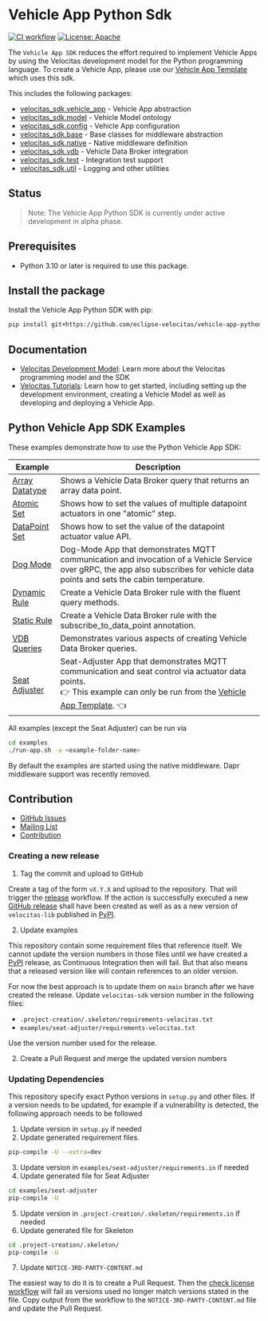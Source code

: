 # Vehicle App Python Sdk

[![CI workflow](https://github.com/eclipse-velocitas/vehicle-app-python-sdk/actions/workflows/ci.yaml/badge.svg)](https://github.com/eclipse-velocitas/vehicle-app-python-sdk/actions/workflows/ci.yaml)
[![License: Apache](https://img.shields.io/badge/License-Apache-yellow.svg)](http://www.apache.org/licenses/LICENSE-2.0)

The `Vehicle App SDK` reduces the effort required to implement Vehicle Apps by using the Velocitas development model for the Python programming language. To create a Vehicle App, please use our [Vehicle App Template](https://github.com/eclipse-velocitas/vehicle-app-python-template) which uses this sdk.

This includes the following packages:

* [velocitas_sdk.vehicle_app](./velocitas_sdk/vehicle_app.py) - Vehicle App abstraction
* [velocitas_sdk.model](./velocitas_sdk/model.py) - Vehicle Model ontology
* [velocitas_sdk.config](./velocitas_sdk/config.py) - Vehicle App configuration
* [velocitas_sdk.base](./velocitas_sdk/base.py) - Base classes for middleware abstraction
* [velocitas_sdk.native](./velocitas_sdk/native) - Native middleware definition
* [velocitas_sdk.vdb](./velocitas_sdk/vdb) - Vehicle Data Broker integration
* [velocitas_sdk.test](./velocitas_sdk/test) - Integration test support
* [velocitas_sdk.util](./velocitas_sdk/util) - Logging and other utilities

## Status

> Note: The Vehicle App Python SDK is currently under active development in alpha phase.

## Prerequisites

- Python 3.10 or later is required to use this package.

## Install the package

Install the Vehicle App Python SDK with pip:

```bash
pip install git+https://github.com/eclipse-velocitas/vehicle-app-python-sdk.git@<version>
```

## Documentation

* [Velocitas Development Model](https://eclipse.dev/velocitas/docs/concepts/development_model/): Learn more about the Velocitas programming model and the SDK
* [Velocitas Tutorials](https://eclipse.dev/velocitas/docs/tutorials/): Learn how to get started, including setting up the development environment, creating a Vehicle Model as well as developing and deploying a Vehicle App.

## Python Vehicle App SDK Examples

These examples demonstrate how to use the Python Vehicle App SDK:

| Example | Description |
|---------|-------------|
| [Array Datatype](./examples/array-datatype/) | Shows a Vehicle Data Broker query that returns an array data point.
| [Atomic Set](./examples/atomic-set/) | Shows how to set the values of multiple datapoint actuators in one "atomic" step.
| [DataPoint Set](./examples/datapoint-set/) | Shows how to set the value of the datapoint actuator value API.
| [Dog Mode](./examples/dog-mode//) | Dog-Mode App that demonstrates MQTT communication and invocation of a Vehicle Service over gRPC, the app also subscribes for vehicle data points and sets the cabin temperature.
| [Dynamic Rule](./examples/dynamic-rule/) | Create a Vehicle Data Broker rule with the fluent query methods.
| [Static Rule](./examples/static-rule/) | Create a Vehicle Data Broker rule with the subscribe_to_data_point annotation.
| [VDB Queries](./examples/vdb-queries/) | Demonstrates various aspects of creating Vehicle Data Broker queries.
| [Seat Adjuster](./examples/seat-adjuster/) | Seat-Adjuster App that demonstrates MQTT communication and seat control via actuator data points.<br>:point_right: This example can only be run from the [Vehicle App Template](https://github.com/eclipse-velocitas/vehicle-app-python-template). :point_left:

All examples (except the Seat Adjuster) can be run via
```bash
cd examples
./run-app.sh -a <example-folder-name>
```
By default the examples are started using the native middleware. Dapr middleware support was recently removed.

## Contribution
- [GitHub Issues](https://github.com/eclipse-velocitas/vehicle-app-python-sdk/issues)
- [Mailing List](https://accounts.eclipse.org/mailing-list/velocitas-dev)
- [Contribution](./CONTRIBUTING.md/)

### Creating a new release

1. Tag the commit and upload to GitHub

Create a tag of the form `vX.Y.X` and upload to the repository.
That will trigger the [release](https://github.com/eclipse-velocitas/vehicle-app-python-sdk/actions/workflows/release.yaml) workflow.
If the action is successfully executed a new [GitHub release](https://github.com/eclipse-velocitas/vehicle-app-python-sdk/releases) shall have been created as well as as
a new version of `velocitas-lib` published in [PyPI](https://pypi.org/project/velocitas-sdk/).

2. Update examples

This repository contain some requirement files that reference itself.
We cannot update the version numbers in those files until we have created a [PyPI](https://pypi.org/project/velocitas-sdk/) release, as Continuous Integration then will fail.
But that also means that a released version like will contain references to an older version.

For now the best approach is to update them on `main` branch after we have created the release.
Update `velocitas-sdk` version number in the following files:

* `.project-creation/.skeleton/requirements-velocitas.txt`
* `examples/seat-adjuster/requirements-velocitas.txt`

Use the version number used for the release.

2. Create a Pull Request and merge the updated version numbers

### Updating Dependencies

This repository specify exact Python versions  in `setup.py` and other files.
If a version needs to be updated, for example if a vulnerability is detected, the following approach needs to be followed

1. Update version in `setup.py` if needed
2. Update generated requirement files.

```bash
pip-compile -U --extra=dev
```

3. Update version in `examples/seat-adjuster/requirements.in` if needed
4. Update generated file for Seat Adjuster

```bash
cd examples/seat-adjuster
pip-compile -U
```

5. Update version in `.project-creation/.skeleton/requirements.in` if needed
6. Update generated file for Skeleton

```bash
cd .project-creation/.skeleton/
pip-compile -U
```

7. Update `NOTICE-3RD-PARTY-CONTENT.md`

The easiest way to do it is to create a Pull Request.
Then the [check license workflow](https://github.com/eclipse-velocitas/vehicle-app-python-sdk/actions/workflows/check-licenses.yml) will fail as versions used no longer match versions stated in the file.
Copy output from the workflow to the `NOTICE-3RD-PARTY-CONTENT.md` file and update the Pull Request.
